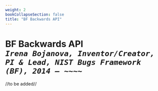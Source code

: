 ```yaml
---
weight: 2
bookCollapseSection: false
title: "BF Backwards API"
---
```

# BF Backwards API <br/>_`Irena Bojanova, Inventor/Creator, PI & Lead, NIST Bugs Framework (BF), 2014 – ~~~~`_

//to be added//

<!-- BF Version 1.0, comprizes the BF Data Type (_DAT), Input/Output check(_INP), and Memory Corruption/Dusclosure (_MEM) Class Types.

The BF Backwards API allows quering the BF taxonomy for acyclic graphs with the possible chains from a particular Failure (IEX, DOS, ACE, TPR) and the Final Weakness as (Fault, Operation, Final Error) leading ot the Failure -- e.g.,:

[https://samate.nist.gov/services/BF/Backwards/api/IEX/xml?cause=Over%20Bounds%20Pointer&operation=Read&finalError=Buffer%20Over-Read](https://samate.nist.gov/services/BF/Backwards/api/IEX/xml?cause=Over%20Bounds%20Pointer&operation=Read&finalError=Buffer%20Over-Read)

Could be only by Failure and Final Operation and Final Error -- e.g.,:

[https://samate.nist.gov/services/BF/Backwards/api/ACE/xml?operation=Write&finalError=Buffer%20Overflow](https://samate.nist.gov/services/BF/Backwards/api/ACE/xml?operation=Write&finalError=Buffer%20Overflow)


Could be only by Failure and Final Error -- e.g.,:

[https://samate.nist.gov/services/BF/Backwards/api/DOS/xml?FinalError=NULL%20Pointer%20Dereference](https://samate.nist.gov/services/BF/Backwards/api/DOS/xml?FinalError=NULL%20Pointer%20Dereference)

Could be in JSON format:

[https://samate.nist.gov/services/BF/Backwards/api/IEX/json?operation=Write&finalError=Buffer%20Overflow](https://samate.nist.gov/services/BF/Backwards/api/IEX/json?operation=Write&finalError=Buffer%20Overflow)

[https://samate.nist.gov/services/BF/Backwards/api/IEX?operation=Write&finalError=Buffer%20Overflow](https://samate.nist.gov/services/BF/Backwards/api/IEX?operation=Write&finalError=Buffer%20Overflow) -- same as above


</br>
CITATION 

_____________________________________________________________

Bojanova, I., Bugs Framework (BF) -- BF Backwards API, NIST. Accessed: <span id="currentDate"></span>. [Online]. Available: [https://usnistgov.github.io/BF/info/apis/bf-backwards-api](https://usnistgov.github.io/BF/info/apis/bf-backwards-api). -->